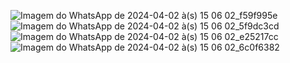 ![Imagem do WhatsApp de 2024-04-02 à(s) 15 06 02_f59f995e](https://github.com/CarlaMSLopes/EcoPontos/assets/77212926/891d22dc-595a-454b-aedc-b7fdd851f1ef)
![Imagem do WhatsApp de 2024-04-02 à(s) 15 06 02_5f9dc3cd](https://github.com/CarlaMSLopes/EcoPontos/assets/77212926/7f5b2e55-0ce5-43c9-af2b-b2a33e2f1073)
![Imagem do WhatsApp de 2024-04-02 à(s) 15 06 02_e25217cc](https://github.com/CarlaMSLopes/EcoPontos/assets/77212926/5c542394-b9eb-451c-b821-8cbfb8695bb2)
![Imagem do WhatsApp de 2024-04-02 à(s) 15 06 02_6c0f6382](https://github.com/CarlaMSLopes/EcoPontos/assets/77212926/393f3c67-28a9-4784-9400-d4ff92d1000a)
